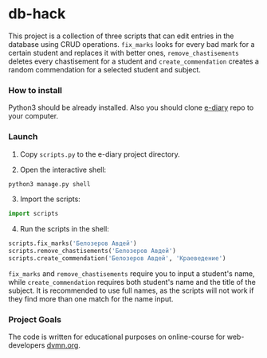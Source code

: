 # db-hack

This project is a collection of three scripts that can edit entries in the database using CRUD operations. `fix_marks` looks for every bad mark for a certain student and replaces it with better ones, `remove_chastisements` deletes every chastisement for a student and `create_commendation` creates a random commendation for a selected student and subject.

### How to install

Python3 should be already installed. Also you should clone [e-diary](https://github.com/devmanorg/e-diary) repo to your computer.

### Launch

1. Copy `scripts.py` to the e-diary project directory.

2. Open the interactive shell:

``` python
python3 manage.py shell
```

3. Import the scripts:

``` python
import scripts
```

4. Run the scripts in the shell:

``` python
scripts.fix_marks('Белозеров Авдей')
scripts.remove_chastisements('Белозеров Авдей')
scripts.create_commendation('Белозеров Авдей', 'Краеведение')
```

`fix_marks` and `remove_chastisements` require you to input a student's name, while `create_commendation` requires both student's name and the title of the subject. It is recommended to use full names, as the scripts will not work if they find more than one match for the name input.

### Project Goals

The code is written for educational purposes on online-course for web-developers [dvmn.org](https://dvmn.org/).
